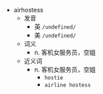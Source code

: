- airhostess
  - 发音
    - 英 `/undefined/`
    - 美 `/undefined/`
  - 词义
    - n. 客机女服务员，空姐
  - 近义词
    - n. 客机女服务员，空姐
      - `hostie`
      - `airline hostess`
